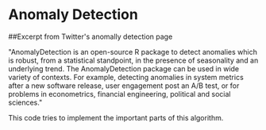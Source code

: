 # Anomaly Detection

##Excerpt from Twitter's anomally detection page

"AnomalyDetection is an open-source R package to detect anomalies which is
robust, from a statistical standpoint, in the presence of seasonality and an
underlying trend. The AnomalyDetection package can be used in wide variety of
contexts. For example, detecting anomalies in system metrics after a new
software release, user engagement post an A/B test, or for problems in
econometrics, financial engineering, political and social sciences."

This code tries to implement the important parts of this algorithm.
